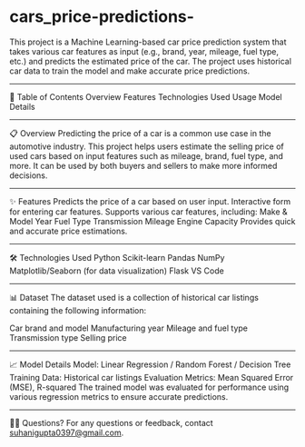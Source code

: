 # cars_price-predictions-

This project is a Machine Learning-based car price prediction system that takes various car features as input (e.g., brand, year, mileage, fuel type, etc.) and predicts the estimated price of the car. The project uses historical car data to train the model and make accurate price predictions.

---------------------------------------------------------------------------------------------------------------------------------------------------------------------------------------------------
📑 Table of Contents
Overview
Features
Technologies Used
Usage
Model Details


---------------------------------------------------------------------------------------------------------------------------------------------------------------------------------------------------
📋 Overview
Predicting the price of a car is a common use case in the automotive industry. This project helps users estimate the selling price of used cars based on input features such as mileage, brand, fuel type, and more.
It can be used by both buyers and sellers to make more informed decisions.


---------------------------------------------------------------------------------------------------------------------------------------------------------------------------------------------------
✨ Features
Predicts the price of a car based on user input.
Interactive form for entering car features.
Supports various car features, including:
Make & Model
Year
Fuel Type
Transmission
Mileage
Engine Capacity
Provides quick and accurate price estimations.


---------------------------------------------------------------------------------------------------------------------------------------------------------------------------------------------------
🛠 Technologies Used
Python
Scikit-learn
Pandas
NumPy
Matplotlib/Seaborn (for data visualization)
Flask 
VS Code 

---------------------------------------------------------------------------------------------------------------------------------------------------------------------------------------------------
📊 Dataset
The dataset used is a collection of historical car listings containing the following information:

Car brand and model
Manufacturing year
Mileage and fuel type
Transmission type
Selling price

---------------------------------------------------------------------------------------------------------------------------------------------------------------------------------------------------
📈 Model Details
Model: Linear Regression / Random Forest / Decision Tree 
Training Data: Historical car listings
Evaluation Metrics: Mean Squared Error (MSE), R-squared
The trained model was evaluated for performance using various regression metrics to ensure accurate predictions.


---------------------------------------------------------------------------------------------------------------------------------------------------------------------------------------------------
🙋‍♂️ Questions?
For any questions or feedback, contact suhanigupta0397@gmail.com.
